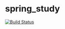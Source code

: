 # spring_study

[![Build Status](https://travis-ci.org/zonoise/spring_study.svg?branch=master)](https://travis-ci.org/zonoise/spring_study)
